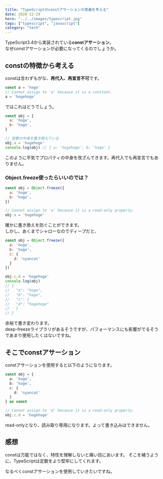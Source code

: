 ```yaml
---
title: "TypeScriptのconstアサーションの意義を考える"
date: 2020-12-29
hero: "../../images/typescript.jpg"
tags: ["typescript", "javascript"]
category: "tech"
---
```


TypeScript3.4から実装されている**constアサーション**。  
なぜconstアサーションが必要になってくるのでしょうか。

## constの特徴から考える
constは言わずもがな、**再代入、再宣言不可**です。
```js
const a = 'hoge'
// Cannot assign to 'a' because it is a constant.
a = 'hogehoge'
```

ではこれはどうでしょう。
```js
const obj = {
  a: 'hoge',
  b: 'hage',
}

// 変数の中身を書き換えている
obj.a = 'hogehoge'
console.log(obj) // { a: 'hogehoge', b: 'hage' }
```
このように平気でプロパティの中身を改ざんできます。再代入でも再宣言でもありません。

### Object.freeze使ったらいいのでは？
```js
const obj = Object.freeze({
  a: 'hoge',
  b: 'hage',
})

// Cannot assign to 'a' because it is a read-only property.
obj.a = 'hogehoge'
```
確かに書き換えを防ぐことができます。  
しかし、あくまでシャローなのでディープだと、
```js
const obj = Object.freeze({
  a: 'hoge',
  b: 'hage',
  c: {
    d: 'nyancat'
  }
})

obj.c.d = 'hogehoge'
console.log(obj)
// {
//   "a": "hoge",
//   "b": "hage",
//   "c": {
//   "d": "hogehoge"
//   }
// } 
```
余裕で書き変わります。  
deep-freezeライブラリがあるそうですが、パフォーマンスにも影響がでるそうであまり使用したくはないですね。

## そこでconstアサーション
constアサーションを使用すると以下のようになります。
```ts
const obj = {
  a: 'hoge',
  b: 'hage',
  c: {
    d: 'nyancat'
  }
} as const

// Cannot assign to 'd' because it is a read-only property.
obj.c.d = 'hogehoge'
```
read-onlyとなり、読み取り専用になります。よって書き込みはできません。

## 感想
constは万能ではなく、特性を理解しないと痛い目にあいます。
そこを補うように、TypeScriptは定数をより堅牢にしてくれます。

なるべくconstアサーションを使用していきたいですね。

